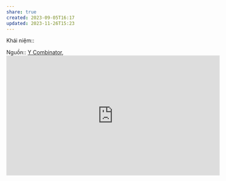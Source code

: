 ```yaml
---
share: true
created: 2023-09-05T16:17
updated: 2023-11-26T15:23
---
```

Khái niệm:: 

Nguồn:: [Y Combinator](../../../../%CE%9E%20Ngu%E1%BB%93n/Y%20Combinator.md), <iframe width="560" height="315" src="https://www.youtube.com/embed/CBYhVcO4WgI" title="YouTube video player" frameborder="0" allow="accelerometer; autoplay; clipboard-write; encrypted-media; gyroscope; picture-in-picture; web-share" referrerpolicy="strict-origin-when-cross-origin" allowfullscreen></iframe>